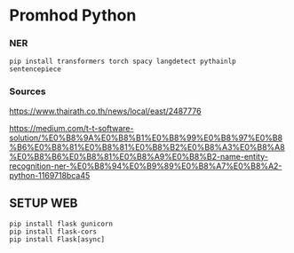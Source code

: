 # Promhod Python


### NER
```
pip install transformers torch spacy langdetect pythainlp sentencepiece
```

### Sources
https://www.thairath.co.th/news/local/east/2487776

https://medium.com/t-t-software-solution/%E0%B8%9A%E0%B8%B1%E0%B8%99%E0%B8%97%E0%B8%B6%E0%B8%81%E0%B8%81%E0%B8%B2%E0%B8%A3%E0%B8%A8%E0%B8%B6%E0%B8%81%E0%B8%A9%E0%B8%B2-name-entity-recognition-ner-%E0%B8%94%E0%B9%89%E0%B8%A7%E0%B8%A2-python-1169718bca45 

## SETUP WEB
```
pip install flask gunicorn
pip install flask-cors
pip install Flask[async]

```